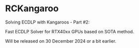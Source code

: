 # RCKangaroo

Solving ECDLP with Kangaroos - Part #2:

Fast ECDLP Solver for RTX40xx GPUs based on SOTA method.

Will be released on 30 December 2024 or a bit earlier.
